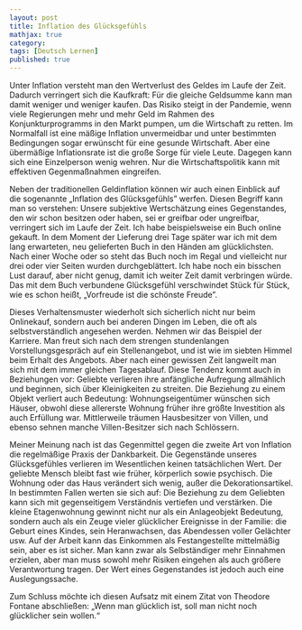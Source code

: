 ```yaml
---
layout: post
title: Inflation des Glücksgefühls
mathjax: true
category:
tags: [Deutsch Lernen]
published: true
---
```

Unter Inflation versteht man den Wertverlust des Geldes im Laufe der Zeit. Dadurch verringert sich die Kaufkraft: Für die gleiche Geldsumme kann man damit weniger und weniger kaufen. Das Risiko steigt in der Pandemie, wenn viele Regierungen mehr und mehr Geld im Rahmen des Konjunkturprogramms in den Markt pumpen, um die Wirtschaft zu retten. Im Normalfall ist eine mäßige Inflation unvermeidbar und unter bestimmten Bedingungen sogar erwünscht für eine gesunde Wirtschaft. Aber eine übermäßige Inflationsrate ist die große Sorge für viele Leute. Dagegen kann sich eine Einzelperson wenig wehren. Nur die Wirtschaftspolitik kann mit effektiven Gegenmaßnahmen eingreifen.

Neben der traditionellen Geldinflation können wir auch einen Einblick auf die sogenannte „Inflation des Glücksgefühls” werfen. Diesen Begriff kann man so verstehen: Unsere subjektive Wertschätzung eines Gegenstandes, den wir schon besitzen oder haben, sei er greifbar oder ungreifbar, verringert sich im Laufe der Zeit. Ich habe beispielsweise ein Buch online gekauft. In dem Moment der Lieferung drei Tage später war ich mit dem lang erwarteten, neu gelieferten Buch in den Händen am glücklichsten. Nach einer Woche oder so steht das Buch noch im Regal und vielleicht nur drei oder vier Seiten wurden durchgeblättert. Ich habe noch ein bisschen Lust darauf, aber nicht genug, damit ich weiter Zeit damit verbringen würde. Das mit dem Buch verbundene Glücksgefühl verschwindet Stück für Stück, wie es schon heißt, „Vorfreude ist die schönste Freude”.

Dieses Verhaltensmuster wiederholt sich sicherlich nicht nur beim Onlinekauf, sondern auch bei anderen Dingen im Leben, die oft als selbstverständlich angesehen werden. Nehmen wir das Beispiel der Karriere. Man freut sich nach dem strengen stundenlangen Vorstellungsgespräch auf ein Stellenangebot, und ist wie im siebten Himmel beim Erhalt des Angebots. Aber nach einer gewissen Zeit langweilt man sich mit dem immer gleichen Tagesablauf. Diese Tendenz kommt auch in Beziehungen vor: Geliebte verlieren ihre anfängliche Aufregung allmählich und beginnen, sich über Kleinigkeiten zu streiten. Die Beziehung zu einem Objekt verliert auch Bedeutung: Wohnungseigentümer wünschen sich Häuser, obwohl diese allererste Wohnung früher ihre größte Investition als auch Erfüllung war. Mittlerweile träumen Hausbesitzer von Villen, und ebenso sehnen manche Villen-Besitzer sich nach Schlössern. 

Meiner Meinung nach ist das Gegenmittel gegen die zweite Art von Inflation die regelmäßige Praxis der Dankbarkeit. Die Gegenstände unseres Glücksgefühles verlieren im Wesentlichen keinen tatsächlichen Wert. Der geliebte Mensch bleibt fast wie früher, körperlich sowie psychisch. Die Wohnung oder das Haus verändert sich wenig, außer die Dekorationsartikel. In bestimmten Fallen werten sie sich auf: Die Beziehung zu dem Geliebten kann sich mit gegenseitigem Verständnis vertiefen und verstärken. Die kleine Etagenwohnung gewinnt nicht nur als ein Anlageobjekt Bedeutung, sondern auch als ein Zeuge vieler glücklicher Ereignisse in der Familie: die Geburt eines Kindes, sein Heranwachsen, das Abendessen voller Gelächter usw. Auf der Arbeit kann das Einkommen als Festangestellte mittelmäßig sein, aber es ist sicher. Man kann zwar als Selbständiger mehr Einnahmen erzielen, aber man muss sowohl mehr Risiken eingehen als auch größere Verantwortung tragen. Der Wert eines Gegenstandes ist jedoch auch eine Auslegungssache.  

Zum Schluss möchte ich diesen Aufsatz mit einem Zitat von Theodore Fontane abschließen: „Wenn man glücklich ist, soll man nicht noch glücklicher sein wollen.“
